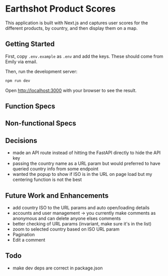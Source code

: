 # Earthshot Product Scores

This application is built with Next.js and captures user scores for the different products, by country, and then display them on a map.

## Getting Started

First, copy `.env.example` as `.env` and add the keys. These should come from Emily via email.

Then, run the development server:

```bash
npm run dev
```

Open [http://localhost:3000](http://localhost:3000) with your browser to see the result.

## Function Specs

## Non-functional Specs

## Decisions

- made an API route instead of hitting the FastAPI directly to hide the API key
- passing the country name as a URL param but would preferred to have queried country info from some endpoint
- wanted the popup to show if ISO is in the URL on page load but my centering function is not the best

## Future Work and Enhancements

- add country ISO to the URL params and auto open/loading details
- accounts and user management -> you currently make comments as anonymous and can delete anyone elses comments
- better checking of URL params (invariant, make sure it's in the list)
- zoom to selected country based on ISO URL param
- Pagination
- Edit a comment

## Todo

- make dev deps are correct in package.json
